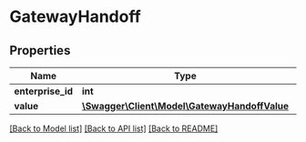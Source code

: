 # GatewayHandoff

## Properties
Name | Type | Description | Notes
------------ | ------------- | ------------- | -------------
**enterprise_id** | **int** |  | [optional] 
**value** | [**\Swagger\Client\Model\GatewayHandoffValue**](GatewayHandoffValue.md) |  | [optional] 

[[Back to Model list]](../README.md#documentation-for-models) [[Back to API list]](../README.md#documentation-for-api-endpoints) [[Back to README]](../README.md)


